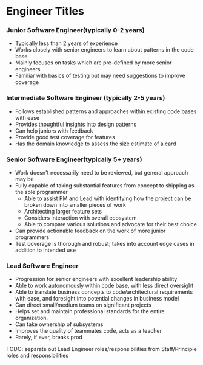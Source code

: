 # Engineer Titles

### Junior Software Engineer(typically 0-2 years)

- Typically less than 2 years of experience
- Works closely with senior engineers to learn about patterns in the code base
- Mainly focuses on tasks which are pre-defined by more senior engineers
- Familiar with basics of testing but may need suggestions to improve coverage

### Intermediate Software Engineer (typically 2-5 years)

- Follows established patterns and approaches within existing code bases with ease
- Provides thoughtful insights into design patterns
- Can help juniors with feedback
- Provide good test coverage for features
- Has the domain knowledge to assess the size estimate of a card

### Senior Software Engineer(typically 5+ years)

- Work doesn't necessarily need to be reviewed, but general approach may be
- Fully capable of taking substantial features from concept to shipping as the sole programmer
  * Able to assist PM and Lead with identifying how the project can be broken down into smaller pieces of work
  * Architecting larger feature sets
  * Considers interaction with overall ecosystem
  * Able to compare various solutions and advocate for their best choice
- Can provide actionable feedback on the work of more junior programmers
- Test coverage is thorough and robust; takes into account edge cases in addition to intended use



### Lead Software Engineer

- Progression for senior engineers with excellent leadership ability
- Able to work autonomously within code base, with less direct oversight
- Able to translate business concepts to code/architectural requirements
  with ease, and foresight into potential changes in business model
- Can direct small/medium teams on significant projects
- Helps set and maintain professional standards for the entire organization.
- Can take ownership of subsystems
- Improves the quality of teammates code, acts as a teacher
- Rarely, if ever, breaks prod

TODO: separate out Lead Engineer roles/responsibilities from Staff/Principle roles and responsibilities
